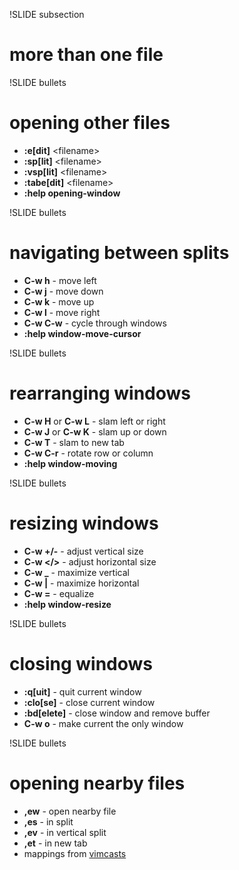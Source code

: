 !SLIDE subsection

# more than one file #

!SLIDE bullets

# opening other files

* <b>:e[dit]</b> &lt;filename>
* <b>:sp[lit]</b> &lt;filename>
* <b>:vsp[lit]</b> &lt;filename>
* <b>:tabe[dit]</b> &lt;filename>
* <b>:help opening-window</b>

!SLIDE bullets

# navigating between splits

* <b>C-w h</b> - move left
* <b>C-w j</b> - move down
* <b>C-w k</b> - move up
* <b>C-w l</b> - move right
* <b>C-w C-w</b> - cycle through windows
* <b>:help window-move-cursor</b>

!SLIDE bullets

# rearranging windows

* <b>C-w H</b> or <b>C-w L</b> - slam left or right
* <b>C-w J</b> or <b>C-w K</b> - slam up or down
* <b>C-w T</b> - slam to new tab
* <b>C-w C-r</b> - rotate row or column
* <b>:help window-moving</b>

!SLIDE bullets

# resizing windows

* <b>C-w +/-</b> - adjust vertical size
* <b>C-w &lt;/&gt;</b> - adjust horizontal size
* <b>C-w _</b> - maximize vertical
* <b>C-w |</b> - maximize horizontal
* <b>C-w =</b> - equalize
* <b>:help window-resize</b>

!SLIDE bullets

# closing windows

* <b>:q[uit]</b> - quit current window
* <b>:clo[se]</b> - close current window
* <b>:bd[elete]</b> - close window and remove buffer
* <b>C-w o</b> - make current the only window

!SLIDE bullets

# opening nearby files

* <b>,ew</b> - open nearby file
* <b>,es</b> - in split
* <b>,ev</b> - in vertical split
* <b>,et</b> - in new tab
* mappings from [vimcasts](http://vimcasts.org/episodes/the-edit-command/)

